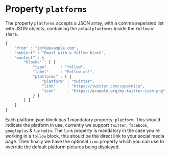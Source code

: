 # Property `platforms`

The property `platforms` accepts a JSON array, with a comma seperated list with 
JSON objects, containing the actual `platforms` inside the `follow` or `share`.

```javascript
{
    "from" : "info@example.com",
    "subject" : "Email with a follow block",
    "content" : {
        "blocks" : [ {
            "type"      : "follow",
            "label"     : "Follow us!",
            "platforms" : [ {
                "platform" : "twitter",
                "link"     : "https://twitter.com/copernica",
                "icon"     : "https://example.org/my-twitter-icon.png"
            } ]
        } ]
    }
}
```

Each platform json block has 1 mandatory property: `platform`. This should indicate
the platform in use, currently we support `twitter`, `facebook`, `googleplus` & `linkedin`.
The `link` property is mandatory in the case you're working in a `follow` block, this should
be the direct link to your social media page. Then finally we have the optional `icon`
property which you can use to override the default platform pictures being displayed.